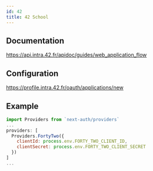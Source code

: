 ```yaml
---
id: 42
title: 42 School
---
```


## Documentation

https://api.intra.42.fr/apidoc/guides/web_application_flow

## Configuration

https://profile.intra.42.fr/oauth/applications/new

## Example

```js
import Providers from `next-auth/providers`
...
providers: [
  Providers.FortyTwo({
    clientId: process.env.FORTY_TWO_CLIENT_ID,
    clientSecret: process.env.FORTY_TWO_CLIENT_SECRET
  })
]
...
```
